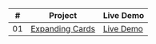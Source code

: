 |  #  | Project                                                                                                                     | Live Demo                                                                         |
| :-: | --------------------------------------------------------------------------------------------------------------------------- | --------------------------------------------------------------------------------- |
| 01  | [Expanding Cards](https://github.com/henry5720/practice/shopping_cart_oop)                             | [Live Demo](https://henry5720.github.io/practice/shopping_cart_oop/index.html)               |
